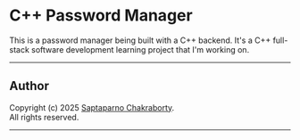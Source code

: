 # C++ Password Manager

This is a password manager being built with a C++ backend. It's a C++ full-stack software development learning project that I'm working on.

---

## Author

Copyright (c) 2025 [Saptaparno Chakraborty](https://github.com/schak04).  
All rights reserved.

---
